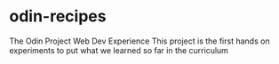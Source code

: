 # odin-recipes

The Odin Project Web Dev Experience
This project is the first hands on experiments to put
what we learned so far in the curriculum
